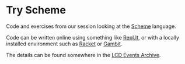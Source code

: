 Try Scheme
==========

Code and exercises from our session looking at the [Scheme](https://en.wikipedia.org/wiki/Scheme_(programming_language)) language.

Code can be written online using something like [Repl.It](https://repl.it/languages/scheme), or with a locally installed environment such as [Racket](https://racket-lang.org/) or [Gambit](http://gambitscheme.org/wiki/index.php/Main_Page).

The details can be found somewhere in the [LCD Events Archive](http://leedscodedojo.github.io/archive.html).
